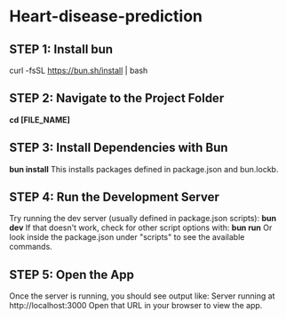 # Heart-disease-prediction
## STEP 1: Install bun
curl -fsSL https://bun.sh/install | bash

## STEP 2: Navigate to the Project Folder
**cd [FILE_NAME]**

## STEP 3: Install Dependencies with Bun
**bun install**
This installs packages defined in package.json and bun.lockb.

## STEP 4: Run the Development Server
Try running the dev server (usually defined in package.json scripts):
**bun dev** 
If that doesn't work, check for other script options with:
**bun run**
Or look inside the package.json under "scripts" to see the available commands.

## STEP 5: Open the App
Once the server is running, you should see output like:
Server running at http://localhost:3000
Open that URL in your browser to view the app.


